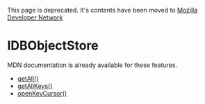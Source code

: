 This page is deprecated. It's contents have been moved to [Mozilla Developer Network](https://developer.mozilla.org/en-US/)

# IDBObjectStore

MDN documentation is already available for these features.

* [getAll()](https://developer.mozilla.org/en-US/docs/Web/API/IDBObjectStore/getAll)
* [getAllKeys()](https://developer.mozilla.org/en-US/docs/Web/API/IDBObjectStore/getAllKeys)
* [openKeyCursor()](https://developer.mozilla.org/en-US/docs/Web/API/IDBObjectStore/openKeyCursor)
